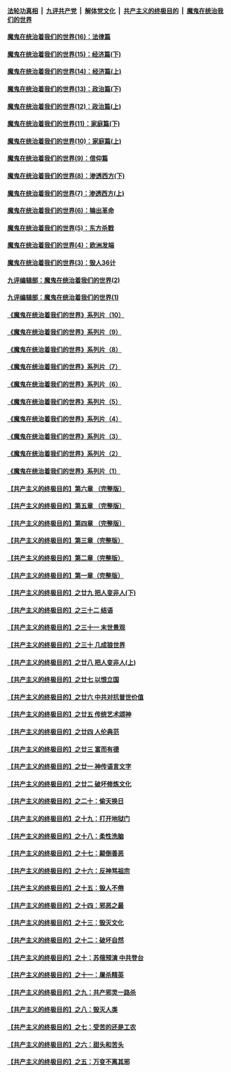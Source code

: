 ####  [法轮功真相](../../../../basic/blob/master/README.md?t=10172331) &nbsp;|&nbsp; [九评共产党](../../../../9ping.md/blob/master/README.md?t=10172331) &nbsp;|&nbsp; [解体党文化](../../../../jtdwh.md/blob/master/README.md?t=10172331)  &nbsp;|&nbsp; [共产主义的终极目的](../../../../gczydzjmd.md/blob/master/README.md?t=10172331) &nbsp;|&nbsp; [魔鬼在统治我们的世界](../../../../mgztzwmdsj.md/blob/master/README.md?t=10172331) 

#### [魔鬼在统治着我们的世界(16)：法律篇](../pages/nsc422/n10485969.md?t=10172331) 

#### [魔鬼在统治着我们的世界(15)：经济篇(下)](../pages/nsc422/n10469975.md?t=10172331) 

#### [魔鬼在统治着我们的世界(14)：经济篇(上)](../pages/nsc422/n10457370.md?t=10172331) 

#### [魔鬼在统治着我们的世界(13)：政治篇(下)](../pages/nsc422/n10448270.md?t=10172331) 

#### [魔鬼在统治着我们的世界(12)：政治篇(上)](../pages/nsc422/n10444576.md?t=10172331) 

#### [魔鬼在统治着我们的世界(11)：家庭篇(下)](../pages/nsc422/n10440961.md?t=10172331) 

#### [魔鬼在统治着我们的世界(10)：家庭篇(上)](../pages/nsc422/n10435448.md?t=10172331) 

#### [魔鬼在统治着我们的世界(9)：信仰篇](../pages/nsc422/n10432159.md?t=10172331) 

#### [魔鬼在统治着我们的世界(8)：渗透西方(下)](../pages/nsc422/n10429603.md?t=10172331) 

#### [魔鬼在统治着我们的世界(7)：渗透西方(上)](../pages/nsc422/n10426013.md?t=10172331) 

#### [魔鬼在统治着我们的世界(6)：输出革命](../pages/nsc422/n10421536.md?t=10172331) 

#### [魔鬼在统治着我们的世界(5)：东方杀戮](../pages/nsc422/n10417707.md?t=10172331) 

#### [魔鬼在统治着我们的世界(4)：欧洲发端](../pages/nsc422/n10414890.md?t=10172331) 

#### [魔鬼在统治着我们的世界(3)：毁人36计](../pages/nsc422/n10411583.md?t=10172331) 

#### [九评编辑部：魔鬼在统治着我们的世界(2)](../pages/nsc422/n10410036.md?t=10172331) 

#### [九评编辑部：魔鬼在统治着我们的世界(1)](../pages/nsc422/n10406825.md?t=10172331) 

#### [《魔鬼在统治着我们的世界》系列片（10）](../pages/nsc422/n12292670.md?t=10172331) 

#### [《魔鬼在统治着我们的世界》系列片（9）](../pages/nsc422/n12290859.md?t=10172331) 

#### [《魔鬼在统治着我们的世界》系列片（8）](../pages/nsc422/n12287445.md?t=10172331) 

#### [《魔鬼在统治着我们的世界》系列片（7）](../pages/nsc422/n12283425.md?t=10172331) 

#### [《魔鬼在统治着我们的世界》系列片（6）](../pages/nsc422/n12282314.md?t=10172331) 

#### [《魔鬼在统治着我们的世界》系列片（5）](../pages/nsc422/n12281419.md?t=10172331) 

#### [《魔鬼在统治着我们的世界》系列片（4）](../pages/nsc422/n12274024.md?t=10172331) 

#### [《魔鬼在统治着我们的世界》系列片（3）](../pages/nsc422/n12271322.md?t=10172331) 

#### [《魔鬼在统治着我们的世界》系列片（2）](../pages/nsc422/n12269049.md?t=10172331) 

#### [《魔鬼在统治着我们的世界》系列片（1）](../pages/nsc422/n12267575.md?t=10172331) 

#### [【共产主义的终极目的】第六章 （完整版）](../pages/nsc422/n11428913.md?t=10172331) 

#### [【共产主义的终极目的】第五章 （完整版）](../pages/nsc422/n11428912.md?t=10172331) 

#### [【共产主义的终极目的】第四章 （完整版）](../pages/nsc422/n11428907.md?t=10172331) 

#### [【共产主义的终极目的】第三章（完整版）](../pages/nsc422/n11428848.md?t=10172331) 

#### [【共产主义的终极目的】第二章（完整版）](../pages/nsc422/n11428831.md?t=10172331) 

#### [【共产主义的终极目的】第一章（完整版）](../pages/nsc422/n11417651.md?t=10172331) 

#### [【共产主义的终极目的】之廿九 把人变非人(下)](../pages/nsc422/n11344140.md?t=10172331) 

#### [【共产主义的终极目的】之三十二 结语](../pages/nsc422/n11360535.md?t=10172331) 

#### [【共产主义的终极目的】之三十一 末世景观](../pages/nsc422/n11351129.md?t=10172331) 

#### [【共产主义的终极目的】之三十 几成狼世界](../pages/nsc422/n11348280.md?t=10172331) 

#### [【共产主义的终极目的】之廿八 把人变非人(上)](../pages/nsc422/n11340492.md?t=10172331) 

#### [【共产主义的终极目的】之廿七 以恨立国](../pages/nsc422/n11336944.md?t=10172331) 

#### [【共产主义的终极目的】之廿六 中共对抗普世价值](../pages/nsc422/n11324785.md?t=10172331) 

#### [【共产主义的终极目的】之廿五 传统艺术颂神](../pages/nsc422/n11296396.md?t=10172331) 

#### [【共产主义的终极目的】之廿四 人伦典范](../pages/nsc422/n11296397.md?t=10172331) 

#### [【共产主义的终极目的】之廿三 富而有德](../pages/nsc422/n11283598.md?t=10172331) 

#### [【共产主义的终极目的】之廿一 神传语言文字](../pages/nsc422/n11263265.md?t=10172331) 

#### [【共产主义的终极目的】之廿二 破坏修炼文化](../pages/nsc422/n11245728.md?t=10172331) 

#### [【共产主义的终极目的】之二十：偷天换日](../pages/nsc422/n11238846.md?t=10172331) 

#### [【共产主义的终极目的】之十九：打开地狱门](../pages/nsc422/n11206376.md?t=10172331) 

#### [【共产主义的终极目的】之十八：柔性洗脑](../pages/nsc422/n11199994.md?t=10172331) 

#### [【共产主义的终极目的】之十七：颠倒善恶](../pages/nsc422/n11179782.md?t=10172331) 

#### [【共产主义的终极目的】之十六：反神骂祖宗](../pages/nsc422/n11166798.md?t=10172331) 

#### [【共产主义的终极目的】之十五：毁人不倦](../pages/nsc422/n11166792.md?t=10172331) 

#### [【共产主义的终极目的】之十四：邪恶之最](../pages/nsc422/n11150249.md?t=10172331) 

#### [【共产主义的终极目的】之十三：毁灭文化](../pages/nsc422/n11135227.md?t=10172331) 

#### [【共产主义的终极目的】之十二：破坏自然](../pages/nsc422/n11135214.md?t=10172331) 

#### [【共产主义的终极目的】之十：苏俄预演 中共登台](../pages/nsc422/n11118424.md?t=10172331) 

#### [【共产主义的终极目的】之十一：屠杀精英](../pages/nsc422/n11118442.md?t=10172331) 

#### [【共产主义的终极目的】之九：共产邪灵一路杀](../pages/nsc422/n11114139.md?t=10172331) 

#### [【共产主义的终极目的】之八：毁灭人类](../pages/nsc422/n11108503.md?t=10172331) 

#### [【共产主义的终极目的】之七：受苦的还是工农](../pages/nsc422/n11101809.md?t=10172331) 

#### [【共产主义的终极目的】之六：甜头和苦头](../pages/nsc422/n11096971.md?t=10172331) 

#### [【共产主义的终极目的】之五：万变不离其邪](../pages/nsc422/n11091285.md?t=10172331) 

